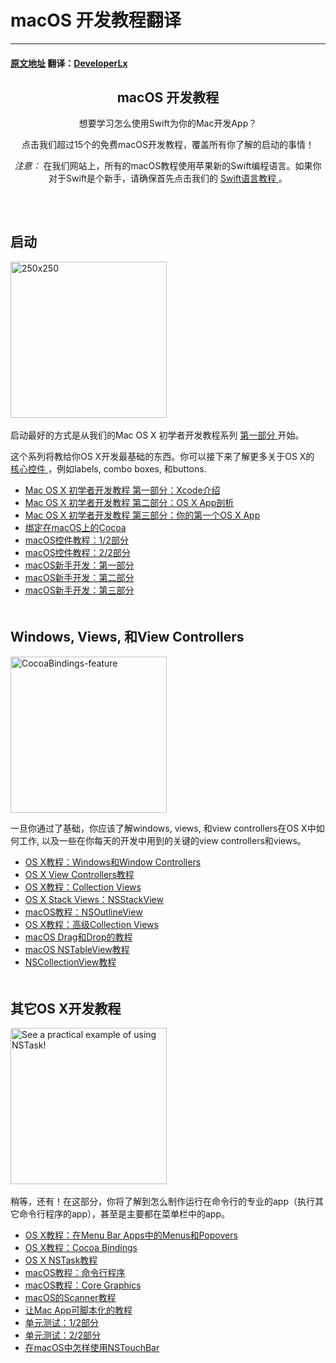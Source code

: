 # macOS 开发教程翻译
---
#### [原文地址](https://www.raywenderlich.com/category/macos) 翻译：[DeveloperLx](http://weibo.com/DeveloperLx)

<div id="content">
    <header class="entry-header">
        <!-- <h2 class="entry-title"> -->
        <h2 class="entry-title">
            macOS 开发教程
        </h2>
        <div class="content-wrapper taxonomy-description">
            <p>
                想要学习怎么使用Swift为你的Mac开发App？
            </p>
            <p>
                点击我们超过15个的免费macOS开发教程，覆盖所有你了解的启动的事情！
            </p>
            <div class="note">
                <em>
                    注意：
                </em>
                在我们网站上，所有的macOS教程使用苹果新的Swift编程语言。如果你对于Swift是个新手，请确保首先点击我们的
                <a href="http://www.raywenderlich.com/swift-language-tutorials" sl-processed="1">
                    Swift语言教程
                </a>
                。
            </div>
        </div>
    </header>
    <div class="content-wrapper">
        <h2 style="clear:both; padding-top: 20px;">
            启动
        </h2>
        <img class="alignright size-full wp-image-110249 bordered" src="https://koenig-media.raywenderlich.com/uploads/2015/07/250x250.png"
        alt="250x250" width="250" height="250" />
           
        <p>
            启动最好的方式是从我们的Mac OS X 初学者开发教程系列
            <a href="https://github.com/DeveloperLx/macOS_Development_Tutorials_translation/blob/master/Mac%20OS%20X%20Development%20Tutorial%20for%20Beginners%20Part%201-%20Intro%20to%20Xcode.md"
            sl-processed="1">
                第一部分
            </a>
            开始。
        </p>
        <p>
            这个系列将教给你OS X开发最基础的东西。你可以接下来了解更多关于OS X的
            <a href="https://www.raywenderlich.com/82046/introduction-to-os-x-tutorial-core-controls-and-swift-part-1"
            sl-processed="1">
                核心控件
            </a>
            ，例如labels, combo boxes, 和buttons.
        </p>
        <ul>
            <li>
                <a href="https://github.com/DeveloperLx/macOS_Development_Tutorials_translation/blob/master/Mac%20OS%20X%20Development%20Tutorial%20for%20Beginners%20Part%201-%20Intro%20to%20Xcode.md"
                sl-processed="1">
                    Mac OS X 初学者开发教程 第一部分：Xcode介绍
                </a>
            </li>
            <li>
                <a href="https://www.raywenderlich.com/110267/mac-os-x-development-tutorial-beginners-part-2-os-x-app-anatomy"
                sl-processed="1">
                    Mac OS X 初学者开发教程 第二部分：OS X App剖析
                </a>
            </li>
            <li>
                <a href="https://www.raywenderlich.com/110269/mac-os-x-development-tutorial-beginners-part-3-first-os-x-app"
                sl-processed="1">
                    Mac OS X 初学者开发教程 第三部分：你的第一个OS X App
                </a>
            </li>
            <li>
                <a href="https://www.raywenderlich.com/141297/cocoa-bindings-macos" sl-processed="1">
                    绑定在macOS上的Cocoa
                </a>
            </li>
            <li>
                <a href="https://www.raywenderlich.com/149295/macos-controls-tutorial-part-12"
                sl-processed="1">
                    macOS控件教程：1/2部分
                </a>
            </li>
            <li>
                <a href="https://www.raywenderlich.com/149297/macos-controls-tutorial-part-22"
                sl-processed="1">
                    macOS控件教程：2/2部分
                </a>
            </li>
            <li>
                <a href="https://www.raywenderlich.com/151741/macos-development-beginners-part-1"
                sl-processed="1">
                    macOS新手开发：第一部分
                </a>
            </li>
            <li>
                <a href="https://www.raywenderlich.com/151746/macos-development-beginners-part-2"
                sl-processed="1">
                    macOS新手开发：第二部分
                </a>
            </li>
            <li>
                <a href="https://www.raywenderlich.com/151748/macos-development-beginners-part-3"
                sl-processed="1">
                    macOS新手开发：第三部分
                </a>
            </li>
        </ul>
        <h2 style="clear:both; padding-top: 20px;">
            Windows, Views, 和View Controllers
        </h2>
        <img src="https://koenig-media.raywenderlich.com/uploads/2016/03/CocoaBindings-feature-250x250.png"
        alt="CocoaBindings-feature" width="250" height="250" class="alignright size-thumbnail wp-image-129292 bordered"
        />
        <p>
            一旦你通过了基础，你应该了解windows, views, 和view controllers在OS X中如何工作, 以及一些在你每天的开发中用到的关键的view
            controllers和views。
        </p>
        <ul>
            <li>
                <a href="https://www.raywenderlich.com/111947/windows-and-window-controllers-in-os-x-tutorial"
                sl-processed="1">
                    OS X教程：Windows和Window Controllers
                </a>
            </li>
            <li>
                <a href="https://www.raywenderlich.com/112811/os-x-view-controllers-tutorial"
                sl-processed="1">
                    OS X View Controllers教程
                </a>
            </li>
            <li>
                <a href="https://www.raywenderlich.com/120494/collection-views-os-x-tutorial"
                sl-processed="1">
                    OS X教程：Collection Views
                </a>
            </li>
            <li>
                <a href="https://www.raywenderlich.com/122295/os-x-stack-views-nsstackview"
                sl-processed="1">
                    OS X Stack Views：NSStackView
                </a>
            </li>
            <li>
                <a href="https://www.raywenderlich.com/123463/nsoutlineview-macos-tutorial"
                sl-processed="1">
                    macOS教程：NSOutlineView
                </a>
            </li>
            <li>
                <a href="https://www.raywenderlich.com/132268/advanced-collection-views-os-x-tutorial"
                sl-processed="1">
                    OS X教程：高级Collection Views
                </a>
            </li>
            <li>
                <a href="https://www.raywenderlich.com/136272/drag-and-drop-tutorial-for-macos"
                sl-processed="1">
                    macOS Drag和Drop的教程
                </a>
            </li>
            <li>
                <a href="https://www.raywenderlich.com/143828/macos-nstableview-tutorial"
                sl-processed="1">
                    macOS NSTableView教程
                </a>
            </li>
            <li>
                <a href="https://www.raywenderlich.com/145978/nscollectionview-tutorial"
                sl-processed="1">
                    NSCollectionView教程
                </a>
            </li>
        </ul>
        <h2 style="clear:both; padding-top: 20px;">
            其它OS X开发教程
        </h2>
        <img src="https://koenig-media.raywenderlich.com/uploads/2016/03/NSTask-for-mac-feature-250x250.png"
        alt="See a practical example of using NSTask!" width="250" height="250"
        class="size-thumbnail wp-image-129761 bordered alignright" />
           
        <p>
            稍等，还有！在这部分，你将了解到怎么制作运行在命令行的专业的app（执行其它命令行程序的app），甚至是主要都在菜单栏中的app。
        </p>
        <ul>
            <li>
                <a href="https://www.raywenderlich.com/98178/os-x-tutorial-menus-popovers-menu-bar-apps"
                sl-processed="1">
                    OS X教程：在Menu Bar Apps中的Menus和Popovers
                </a>
            </li>
            <li>
                <a href="https://www.raywenderlich.com/124490/cocoa-bindings-os-x-tutorial"
                sl-processed="1">
                    OS X教程：Cocoa Bindings
                </a>
            </li>
            <li>
                <a href="https://www.raywenderlich.com/125071/nstask-tutorial-os-x" sl-processed="1">
                    OS X NSTask教程
                </a>
            </li>
            <li>
                <a href="https://www.raywenderlich.com/128039/command-line-programs-macos-tutorial"
                sl-processed="1">
                    macOS教程：命令行程序
                </a>
            </li>
            <li>
                <a href="https://www.raywenderlich.com/128614/core-graphics-os-x-tutorial"
                sl-processed="1">
                    macOS教程：Core Graphics
                </a>
            </li>
            <li>
                <a href="https://www.raywenderlich.com/128792/nsscanner-tutorial-for-os-x"
                sl-processed="1">
                    macOS的Scanner教程
                </a>
            </li>
            <li>
                <a href="https://www.raywenderlich.com/133007/making-mac-app-scriptable-tutorial"
                sl-processed="1">
                    让Mac App可脚本化的教程
                </a>
            </li>
            <li>
                <a href="https://www.raywenderlich.com/141405/unit-testing-macos-part-12"
                sl-processed="1">
                    单元测试：1/2部分
                </a>
            </li>
            <li>
                <a href="https://www.raywenderlich.com/142090/unit-testing-macos-part-22"
                sl-processed="1">
                    单元测试：2/2部分
                </a>
            </li>
            <li>
                <a href="https://www.raywenderlich.com/147118/use-nstouchbar-macos" sl-processed="1">
                    在macOS中怎样使用NSTouchBar
                </a>
            </li>
        </ul>
    </div>
</div>

